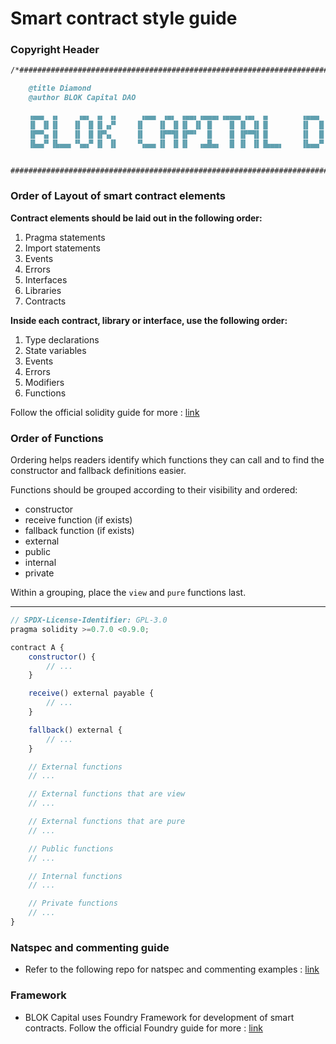 # Smart contract style guide

### Copyright Header
```md
/*###############################################################################

    @title Diamond
    @author BLOK Capital DAO

    ▗▄▄▖ ▗▖    ▗▄▖ ▗▖ ▗▖     ▗▄▄▖ ▗▄▖ ▗▄▄▖▗▄▄▄▖▗▄▄▄▖▗▄▖ ▗▖       ▗▄▄▄  ▗▄▖  ▗▄▖ 
    ▐▌ ▐▌▐▌   ▐▌ ▐▌▐▌▗▞▘    ▐▌   ▐▌ ▐▌▐▌ ▐▌ █    █ ▐▌ ▐▌▐▌       ▐▌  █▐▌ ▐▌▐▌ ▐▌
    ▐▛▀▚▖▐▌   ▐▌ ▐▌▐▛▚▖     ▐▌   ▐▛▀▜▌▐▛▀▘  █    █ ▐▛▀▜▌▐▌       ▐▌  █▐▛▀▜▌▐▌ ▐▌
    ▐▙▄▞▘▐▙▄▄▖▝▚▄▞▘▐▌ ▐▌    ▝▚▄▄▖▐▌ ▐▌▐▌  ▗▄█▄▖  █ ▐▌ ▐▌▐▙▄▄▖    ▐▙▄▄▀▐▌ ▐▌▝▚▄▞▘


################################################################################*/
```

### Order of Layout of smart contract elements

**Contract elements should be laid out in the following order:**

1. Pragma statements
2. Import statements
3. Events
4. Errors
5. Interfaces
6. Libraries
7. Contracts

**Inside each contract, library or interface, use the following order:**

1. Type declarations
2. State variables
3. Events
4. Errors
5. Modifiers
6. Functions

Follow the official solidity guide for more : [link](https://docs.soliditylang.org/en/latest/style-guide.html#order-of-layout)

### Order of Functions

Ordering helps readers identify which functions they can call and to find the constructor and fallback definitions easier.

Functions should be grouped according to their visibility and ordered:

- constructor
- receive function (if exists)
- fallback function (if exists)
- external
- public
- internal
- private

Within a grouping, place the `view` and `pure` functions last.

---

```js
// SPDX-License-Identifier: GPL-3.0
pragma solidity >=0.7.0 <0.9.0;

contract A {
    constructor() {
        // ...
    }

    receive() external payable {
        // ...
    }

    fallback() external {
        // ...
    }

    // External functions
    // ...

    // External functions that are view
    // ...

    // External functions that are pure
    // ...

    // Public functions
    // ...

    // Internal functions
    // ...

    // Private functions
    // ...
}
```
### Natspec and commenting guide
- Refer to the following repo for natspec and commenting examples : [link](https://github.com/CollarNetworks/protocol-core/blob/develop/src/ChainlinkOracle.sol)

### Framework 
- BLOK Capital uses Foundry Framework for development of smart contracts. Follow the official Foundry guide for more : [link](https://getfoundry.sh/introduction/getting-started)
